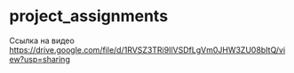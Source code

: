 # project_assignments

Ссылка на видео
https://drive.google.com/file/d/1RVSZ3TRi9IlVSDfLgVm0JHW3ZU08bItQ/view?usp=sharing
